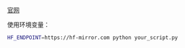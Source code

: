 [官网](https://hf-mirror.com/)

使用环境变量：
```bash
HF_ENDPOINT=https://hf-mirror.com python your_script.py
```